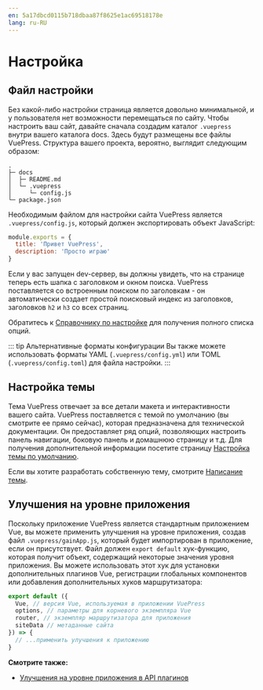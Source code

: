 ```yaml
---
en: 5a17dbcd0115b718dbaa87f8625e1ac69518178e
lang: ru-RU
---
```


# Настройка

## Файл настройки

Без какой-либо настройки страница является довольно минимальной, и у пользователя нет возможности перемещаться по сайту. Чтобы настроить ваш сайт, давайте сначала создадим каталог `.vuepress` внутри вашего каталога docs. Здесь будут размещены все файлы VuePress. Структура вашего проекта, вероятно, выглядит следующим образом:

```
.
├─ docs
│  ├─ README.md
│  └─ .vuepress
│     └─ config.js
└─ package.json
```

Необходимым файлом для настройки сайта VuePress является `.vuepress/config.js`, который должен экспортировать объект JavaScript:

``` js
module.exports = {
  title: 'Привет VuePress',
  description: 'Просто играю'
}
```

Если у вас запущен dev-сервер, вы должны увидеть, что на странице теперь есть шапка с заголовком и окном поиска. VuePress поставляется со встроенным поиском по заголовкам - он автоматически создает простой поисковый индекс из заголовков, заголовков `h2` и `h3` со всех страниц.

Обратитесь к [Справочнику по настройке](../config/README.md) для получения полного списка опций.

::: tip Альтернативные форматы конфигурации
Вы также можете использовать форматы YAML (`.vuepress/config.yml`) или TOML (`.vuepress/config.toml`) для файла настройки.
:::

## Настройка темы

Тема VuePress отвечает за все детали макета и интерактивности вашего сайта. VuePress поставляется с темой по умолчанию (вы смотрите ее прямо сейчас), которая предназначена для технической документации. Он предоставляет ряд опций, позволяющих настроить панель навигации, боковую панель и домашнюю страницу и т.д. Для получения дополнительной информации посетите страницу [Настройка темы по умолчанию](../default-theme-config/README.md).

Если вы хотите разработать собственную тему, смотрите [Написание темы](../theme/writing-a-theme.md).

## Улучшения на уровне приложения

Поскольку приложение VuePress является стандартным приложением Vue, вы можете применить улучшения на уровне приложения, создав файл `.vuepress/gainApp.js`, который будет импортирован в приложение, если он присутствует. Файл должен `export default` хук-функцию, которая получит объект, содержащий некоторые значения уровня приложения. Вы можете использовать этот хук для установки дополнительных плагинов Vue, регистрации глобальных компонентов или добавления дополнительных хуков маршрутизатора:

``` js
export default ({
  Vue, // версия Vue, используемая в приложении VuePress
  options, // параметры для корневого экземпляра Vue
  router, // экземпляр маршрутизатора для приложения
  siteData // метаданные сайта
}) => {
  // ...применить улучшения к приложению
}
```

**Смотрите также:**

- [Улучшения на уровне приложения в API плагинов](../plugin/option-api.md#enhanceappfiles)
